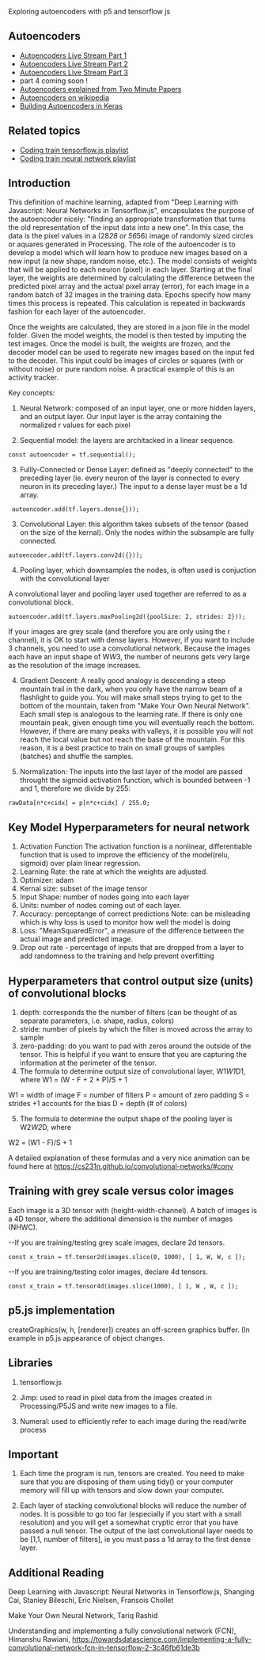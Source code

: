 Exploring autoencoders with p5 and tensorflow js 

## Autoencoders
* [Autoencoders Live Stream Part 1](https://www.youtube.com/watch?v=Y9w2PYfIf34)
* [Autoencoders Live Stream Part 2](https://www.youtube.com/watch?v=SA7W7rlyc3c)
* [Autoencoders Live Stream Part 3](https://www.youtube.com/watch?v=Ppif4qdW2pE)
* part 4 coming soon !
* [Autoencoders explained from Two Minute Papers](https://www.youtube.com/watch?v=nTt_ajul8NY)
* [Autoencoders on wikipedia](https://en.wikipedia.org/wiki/Autoencoder)
* [Building Autoencoders in Keras](https://blog.keras.io/building-autoencoders-in-keras.html)

## Related topics
* [Coding train tensorflow.js playlist](https://www.youtube.com/playlist?list=PLRqwX-V7Uu6YIeVA3dNxbR9PYj4wV31oQ)
* [Coding train neural network playlist](https://www.youtube.com/playlist?list=PLRqwX-V7Uu6aCibgK1PTWWu9by6XFdCfh)

## Introduction

This definition of machine learning, adapted from "Deep Learning with Javascript:  Neural Networks in Tensorflow.js", encapsulates the purpose of the autoencoder nicely:  "finding an appropriate transformation that turns the old representation of the input data into a new one".  In this case, the data is the pixel values in a (28*28 or 56*56) image of randomly sized circles or aquares generated in Processing.  The role of the autoencoder is to develop a model which will learn how to produce new images based on a new input (a new shape, random noise, etc.).  The model consists of weights that will be applied to each neuron (pixel) in each layer.  Starting at the final layer, the weights are determined by calculating the difference between the predicted pixel array and the actual pixel array (error), for each image in a random batch of 32 images in the training data. Epochs specify how many times this process is repeated. This calculation is repeated in backwards fashion for each layer of the autoencoder. 

 Once the weights are calculated, they are stored in a json file in the model folder.  Given the model weights, the model is then tested by  imputing the test images.  Once the model is built, the weights are frozen, and the decoder model can be used to regerate new images based on the input fed to the decoder.  This input could be images of circles or squares (with or without noise) or pure random noise.  A practical example of this is an activity tracker.  

Key concepts:

1.  Neural Network:  composed of an input layer, one or more hidden layers, and an output layer.  Our input layer is the array containing the normalized r values for each pixel

2.  Sequential model:  the layers are architacked in a linear sequence.

``const autoencoder = tf.sequential();``

3.  Fullly-Connected or Dense Layer:  defined as "deeply connected" to the preceding layer (ie. every neuron of the layer is connected to every neuron in its preceding layer.)  The input to a dense layer must be a 1d array.

`` autoencoder.add(tf.layers.dense{}));``

3.  Convolutional Layer: this algorithm takes subsets of the tensor (based on the size of the kernal).  Only the nodes within the subsample are fully connected. 

``autoencoder.add(tf.layers.conv2d({}));``

4. Pooling layer, which downsamples the nodes, is often used is conjuction with the convolutional layer

A convolutional layer and pooling layer used together are referred to as a convolutional block.

``autoencoder.add(tf.layers.maxPooling2d({poolSize: 2, strides: 2}));``

If your images are grey scale (and therefore you are only using the r channel), it is OK to start with dense layers.  However, if you want to include 3 channels, you need to use a convolutional network.  Because the images each have an input shape of W*W*3, the number of neurons gets very large as the resolution of the image increases.  


4.  Gradient Descent:  A really good analogy is descending a steep mountain trail in the dark, when you only have the narrow beam of a flashlight to guide you. You will make small steps trying to get to the bottom of the mountain, taken from "Make Your Own Neural Network".  Each small step is analogous to the learning rate.  If there is only one mountain peak, given enough time you will eventually reach the bottom.  However, if there are many peaks with valleys, it is possible you will not reach the local value but not reach the base of the mountain.  For this reason, it is a best practice to train on small groups of samples (batches) and shuffle the samples.

5.  Normalization:  The inputs into the last layer of the model are passed throught the sigmoid activation function, which is bounded between -1 and 1, therefore we divide by 255:

``rawData[n*c+cidx] = p[n*c+cidx] / 255.0;``

## Key Model Hyperparameters for neural network

1.  Activation Function The activation function is a nonlinear, differentiable function that is used to improve the efficiency of the model(relu, sigmoid) over plain linear regression.
2.  Learning Rate:  the rate at which the weights are adjusted.
3.  Optimizer:  adam
4.  Kernal size:  subset of the image tensor
5.  Input Shape:  number of nodes going into each layer
6.  Units: number of nodes coming out of each layer.  
7.  Accuracy:  perceptange of correct predictions
    Note:  can be misleading which is why loss is used to monitor how well the model is doing
8.  Loss: "MeanSquaredError",  a measure of the difference between the actual image and predicted image.
9.  Drop out rate - percentage of inputs that are dropped from a layer to add randomness to the training and help prevent overfitting 

## Hyperparameters that control output size (units) of convolutional blocks

1.  depth:  corresponds the the number of filters (can be thought of as separate parameters, i.e. shape, radius, colors)
2.  stride: number of pixels by which the filter is moved across the array to sample
3.  zero-padding: do you want to pad with zeros around the outside of the tensor.  This is helpful if you want to ensure that you are capturing the information at the perimeter of the tensor.
4.  The formula to determine output size of convolutional layer, W1*W1*D1, where W1 = (W - F + 2 * P)/S + 1

W1 = width of image
F = number of filters
P = amount of zero padding
S = strides
+1 accounts for the bias
D = depth (# of colors)  

5. The formula to determine the output shape of the pooling layer is W2*W2*D, where 

W2 = (W1 - F)/S + 1

A detailed explanation of these formulas and a very nice animation can be found here at https://cs231n.github.io/convolutional-networks/#conv

## Training with grey scale versus color images

Each image is a 3D tensor with (height-width-channel).  A batch of images is a 4D tensor, where the additional dimension is the number of images (NHWC).

--If you are training/testing grey scale images, declare 2d tensors.

``const x_train = tf.tensor2d(images.slice(0, 1000), [ 1, W, W, c ]);``

--If you are training/testing color images, declare 4d tensors. 

``const x_train = tf.tensor4d(images.slice(1000), [ 1, W , W, c ]);``

##  p5.js implementation

createGraphics(w, h, [renderer]) creates an off-screen graphics buffer.  (In example in p5.js appearance of object changes. 

## Libraries 

1.  tensorflow.js

1.  Jimp:  used to read in pixel data from the images created in Processing/P5JS and write new images to a file.

2.  Numeral: used to efficiently refer to each image during the read/write process

  
## Important 

1.  Each time the program is run, tensors are created.  You need to make sure that you are disposing of them using tidy() or your computer memory will fill up with tensors and slow down your computer.

2.  Each layer of stacking convolutional blocks will reduce the number of nodes.  It is possible to go too far (especially if you start with a small resolution) and you will get a somewhat cryptic error that you have passed a null tensor.  The output of the last convolutional layer needs to be [1,1, number of filters], ie you must pass a 1d array to the first dense layer.

##  Additional Reading

Deep Learning with Javascript:  Neural Networks in Tensorflow.js, Shanging Cai, Stanley Bileschi, Eric Nielsen, Fransois Chollet

Make Your Own Neural Network, Tariq Rashid

Understanding and implementing a fully convolutional network (FCN), Himanshu Rawiani, https://towardsdatascience.com/implementing-a-fully-convolutional-network-fcn-in-tensorflow-2-3c46fb61de3b